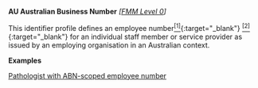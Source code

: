 **AU Australian Business Number**  *[[FMM Level 0](guidance.html)]*

This identifier profile defines an employee number[<sup>[1]</sup>](http://ns.electronichealth.net.au/id/abn-scoped/service-provider-individual/1.0/index.html){:target="_blank"} [<sup>[2]</sup>](http://ns.electronichealth.net.au/id/hpio-scoped/service-provider-individual/1.0/index.html){:target="_blank"} for an individual staff member or service provider as issued by an employing organisation in an Australian context.


**Examples**

[Pathologist with ABN-scoped employee number](PractitionerRole-example2.html)